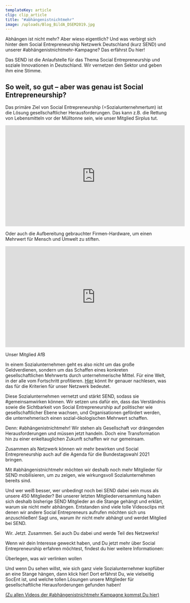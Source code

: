 ```yaml
---
templateKey: article
clip: clip_article
title: "#abhängenistnichtmehr"
image: /uploads/Blog_BildA_DSEM2019.jpg
---
```

Abhängen ist nicht mehr? Aber wieso eigentlich? Und was verbirgt sich hinter dem Social Entrepreneurship Netzwerk Deutschland (kurz SEND) und unserer #abhängenistnichtmehr-Kampagne? Das erfährst Du hier!

Das SEND ist die Anlaufstelle für das Thema Social Entrepreneurship und soziale Innovationen in Deutschland. Wir vernetzen den Sektor und geben ihm eine Stimme.

## So weit, so gut – aber was genau ist Social Entrepreneurship?

Das primäre Ziel von Social Entrepreneurship (=Sozialunternehmertum) ist die Lösung gesellschaftlicher Herausforderungen. Das kann z.B. die Rettung von Lebensmitteln vor der Mülltonne sein, wie unser Mitglied Sirplus tut.

<iframe width="560" height="315" src="https://www.youtube.com/embed/bitNuGlS4aw" frameborder="0" allow="accelerometer; autoplay; encrypted-media; gyroscope; picture-in-picture" allowfullscreen></iframe>

Oder auch die Aufbereitung gebrauchter Firmen-Hardware, um einen Mehrwert für Mensch und Umwelt zu stiften.

<iframe width="560" height="315" src="https://www.youtube.com/embed/rGbzDiOZIvM" frameborder="0" allow="accelerometer; autoplay; encrypted-media; gyroscope; picture-in-picture" allowfullscreen></iframe>

Unser Mitglied AfB

In einem Sozialunternehmen geht es also nicht um das große Geldverdienen, sondern um das Schaffen eines konkreten gesellschaftlichen Mehrwerts durch unternehmerische Mittel. Für eine Welt, in der alle vom Fortschritt profitieren. [Hier](https://www.send-ev.de/2020-07-08_social-entrepreneurship-kriterien-für-das-send-netzwerk) könnt Ihr genauer nachlesen, was das für die Kriterien für unser Netzwerk bedeutet.

Diese Sozialunternehmen vernetzt und stärkt SEND, sodass sie #gemeinsamwirken können. Wir setzen uns dafür ein, dass das Verständnis sowie die Sichtbarkeit von Social Entrepreneurship auf politischer wie gesellschaftlicher Ebene wachsen, und Organisationen gefördert werden, die unternehmerisch einen sozial-ökologischen Mehrwert schaffen.

Denn: #abhängenistnichtmehr! Wir stehen als Gesellschaft vor drängenden Herausforderungen und müssen jetzt handeln. Doch eine Transformation hin zu einer enkeltauglichen Zukunft schaffen wir nur gemeinsam.

Zusammen als Netzwerk können wir mehr bewirken und Social Entrepreneurship auch auf die Agenda für die Bundestagswahl 2021 bringen.

Mit #abhängenistnichtmehr möchten wir deshalb noch mehr Mitglieder für SEND mobilisieren, um zu zeigen, wie wirkungsvoll Sozialunternehmen bereits sind.

Und wer weiß besser, wer unbedingt noch bei SEND dabei sein muss als unsere 450 Mitglieder? Bei unserer letzten Mitgliederversammlung haben sich deshalb bisherige SEND Mitglieder an die Stange gehängt und erklärt, warum sie nicht mehr abhängen. Entstanden sind viele tolle Videosclips mit denen wir andere Social Entrepreneurs aufrufen möchten sich uns anzuschließen! Sagt uns, warum ihr nicht mehr abhängt und werdet Mitglied bei SEND.

Wir. Jetzt. Zusammen. Sei auch Du dabei und werde Teil des Netzwerks!

Wenn wir dein Interesse geweckt haben, und Du jetzt mehr über Social Entrepreneurship erfahren möchtest, findest du hier weitere Informationen:

Überlegen, was wir verlinken wollen

Und wenn Du sehen willst, wie sich ganz viele Sozialunternehmer kopfüber an eine Stange hängen, dann klick hier! Dort erfährst Du, wie vielseitig SocEnt ist, und welche tollen Lösungen unsere Mitglieder für gesellschaftliche Herausforderungen gefunden haben!

[(Zu allen Videos der #abhängenistnichtmehr Kampagne kommst Du hier)](https://www.youtube.com/playlist?list=PLFQDAfhHWK1SGq73rNGWpNnghLLWmaKxp)